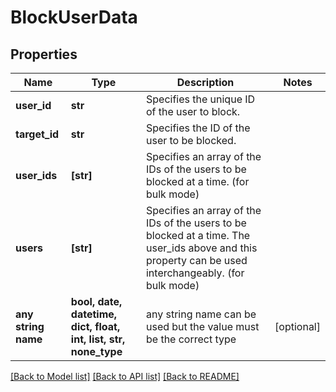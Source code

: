 # BlockUserData


## Properties
Name | Type | Description | Notes
------------ | ------------- | ------------- | -------------
**user_id** | **str** | Specifies the unique ID of the user to block. | 
**target_id** | **str** | Specifies the ID of the user to be blocked. | 
**user_ids** | **[str]** | Specifies an array of the IDs of the users to be blocked at a time. (for bulk mode) | 
**users** | **[str]** | Specifies an array of the IDs of the users to be blocked at a time. The user_ids above and this property can be used interchangeably. (for bulk mode) | 
**any string name** | **bool, date, datetime, dict, float, int, list, str, none_type** | any string name can be used but the value must be the correct type | [optional]

[[Back to Model list]](../README.md#documentation-for-models) [[Back to API list]](../README.md#documentation-for-api-endpoints) [[Back to README]](../README.md)


